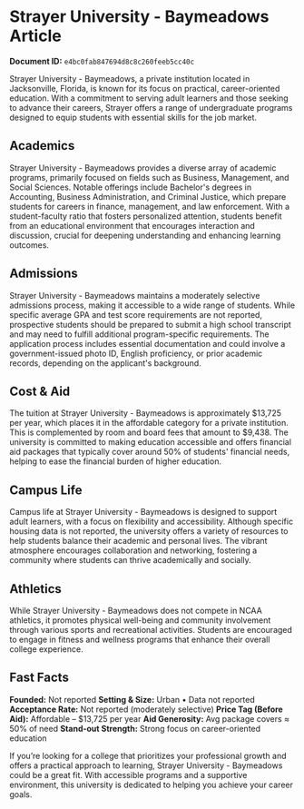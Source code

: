 # Strayer University - Baymeadows Article

**Document ID:** `e4bc0fab847694d8c8c260feeb5cc40c`

Strayer University - Baymeadows, a private institution located in Jacksonville, Florida, is known for its focus on practical, career-oriented education. With a commitment to serving adult learners and those seeking to advance their careers, Strayer offers a range of undergraduate programs designed to equip students with essential skills for the job market.

## Academics
Strayer University - Baymeadows provides a diverse array of academic programs, primarily focused on fields such as Business, Management, and Social Sciences. Notable offerings include Bachelor's degrees in Accounting, Business Administration, and Criminal Justice, which prepare students for careers in finance, management, and law enforcement. With a student-faculty ratio that fosters personalized attention, students benefit from an educational environment that encourages interaction and discussion, crucial for deepening understanding and enhancing learning outcomes.

## Admissions
Strayer University - Baymeadows maintains a moderately selective admissions process, making it accessible to a wide range of students. While specific average GPA and test score requirements are not reported, prospective students should be prepared to submit a high school transcript and may need to fulfill additional program-specific requirements. The application process includes essential documentation and could involve a government-issued photo ID, English proficiency, or prior academic records, depending on the applicant's background.

## Cost & Aid
The tuition at Strayer University - Baymeadows is approximately $13,725 per year, which places it in the affordable category for a private institution. This is complemented by room and board fees that amount to $9,438. The university is committed to making education accessible and offers financial aid packages that typically cover around 50% of students' financial needs, helping to ease the financial burden of higher education.

## Campus Life
Campus life at Strayer University - Baymeadows is designed to support adult learners, with a focus on flexibility and accessibility. Although specific housing data is not reported, the university offers a variety of resources to help students balance their academic and personal lives. The vibrant atmosphere encourages collaboration and networking, fostering a community where students can thrive academically and socially.

## Athletics
While Strayer University - Baymeadows does not compete in NCAA athletics, it promotes physical well-being and community involvement through various sports and recreational activities. Students are encouraged to engage in fitness and wellness programs that enhance their overall college experience.

## Fast Facts
**Founded:** Not reported
**Setting & Size:** Urban • Data not reported
**Acceptance Rate:** Not reported (moderately selective)
**Price Tag (Before Aid):** Affordable – $13,725 per year
**Aid Generosity:** Avg package covers ≈ 50% of need
**Stand-out Strength:** Strong focus on career-oriented education

If you’re looking for a college that prioritizes your professional growth and offers a practical approach to learning, Strayer University - Baymeadows could be a great fit. With accessible programs and a supportive environment, this university is dedicated to helping you achieve your career goals.
